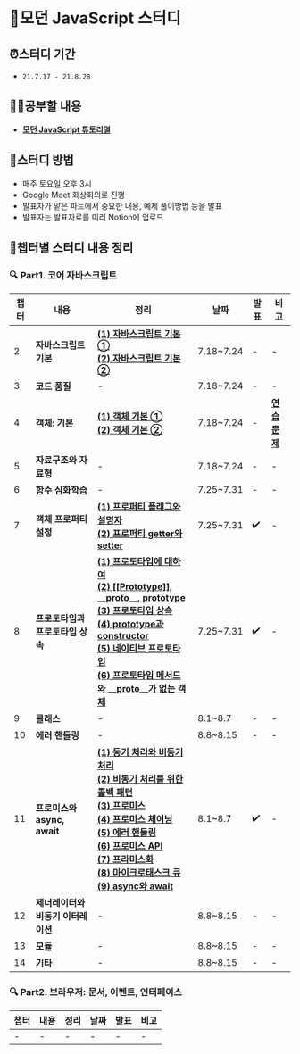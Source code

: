 # 📂모던 JavaScript 스터디

## ⏰스터디 기간
- `21.7.17 - 21.8.28`

## ✍🏻공부할 내용
- [**모던 JavaScript 튜토리얼**](https://ko.javascript.info/)

## 📢스터디 방법
- 매주 토요일 오후 3시
- Google Meet 화상회의로 진행
- 발표자가 맡은 파트에서 중요한 내용, 예제 풀이방법 등을 발표
- 발표자는 발표자료를 미리 Notion에 업로드

## 📝챕터별 스터디 내용 정리
### 🔍 Part1. 코어 자바스크립트
|챕터|내용|정리|날짜|발표|비고|
|---|---|---|---|---|---|
|2|**자바스크립트 기본**|[**(1) 자바스크립트 기본 ①**](https://github.com/eunseo-kim/modern-javascript-study/blob/main/Part1.%20%EC%BD%94%EC%96%B4%20%EC%9E%90%EB%B0%94%EC%8A%A4%ED%81%AC%EB%A6%BD%ED%8A%B8/Chapter2.%20%EC%9E%90%EB%B0%94%EC%8A%A4%ED%81%AC%EB%A6%BD%ED%8A%B8%20%EA%B8%B0%EB%B3%B8%20(1).md)<br>[**(2) 자바스크립트 기본 ②**](https://github.com/eunseo-kim/modern-javascript-study/blob/main/Part1.%20%EC%BD%94%EC%96%B4%20%EC%9E%90%EB%B0%94%EC%8A%A4%ED%81%AC%EB%A6%BD%ED%8A%B8/Chapter2.%20%EC%9E%90%EB%B0%94%EC%8A%A4%ED%81%AC%EB%A6%BD%ED%8A%B8%20%EA%B8%B0%EB%B3%B8%20(2).md)|7.18~7.24|-|-|
|3|**코드 품질**|-|7.18~7.24|-|-|
|4|**객체: 기본**|[**(1) 객체 기본 ①**](https://github.com/eunseo-kim/modern-javascript-study/blob/main/Part1.%20%EC%BD%94%EC%96%B4%20%EC%9E%90%EB%B0%94%EC%8A%A4%ED%81%AC%EB%A6%BD%ED%8A%B8/Chapter4.%20%EA%B0%9D%EC%B2%B4%20%EA%B8%B0%EB%B3%B8%20(1).md)<br>[**(2) 객체 기본 ②**](https://github.com/eunseo-kim/modern-javascript-study/blob/main/Part1.%20%EC%BD%94%EC%96%B4%20%EC%9E%90%EB%B0%94%EC%8A%A4%ED%81%AC%EB%A6%BD%ED%8A%B8/Chapter4.%20%EA%B0%9D%EC%B2%B4%20%EA%B8%B0%EB%B3%B8%20(2).md)|7.18~7.24|-|[**연습문제**](https://github.com/eunseo-kim/modern-javascript-study/blob/main/Part1.%20%EC%BD%94%EC%96%B4%20%EC%9E%90%EB%B0%94%EC%8A%A4%ED%81%AC%EB%A6%BD%ED%8A%B8/Chapter2.%20%EA%B0%9D%EC%B2%B4%20%EA%B8%B0%EB%B3%B8_%EC%97%B0%EC%8A%B5%EB%AC%B8%EC%A0%9C.md)|
|5|**자료구조와 자료형**|-|7.18~7.24|-|-|
|6|**함수 심화학습**|-|7.25~7.31|-|-|
|7|**객체 프로퍼티 설정**|[**(1) 프로퍼티 플래그와 설명자**](<https://github.com/eunseo-kim/modern-javascript-study/blob/main/Part1.%20%EC%BD%94%EC%96%B4%20%EC%9E%90%EB%B0%94%EC%8A%A4%ED%81%AC%EB%A6%BD%ED%8A%B8/Chapter7-(1).%20%ED%94%84%EB%A1%9C%ED%8D%BC%ED%8B%B0%20%ED%94%8C%EB%9E%98%EA%B7%B8%EC%99%80%20%EC%84%A4%EB%AA%85%EC%9E%90.md>)<br>[**(2) 프로퍼티 getter와 setter**](<https://github.com/eunseo-kim/modern-javascript-study/blob/main/Part1.%20%EC%BD%94%EC%96%B4%20%EC%9E%90%EB%B0%94%EC%8A%A4%ED%81%AC%EB%A6%BD%ED%8A%B8/Chapter7-(2).%20%ED%94%84%EB%A1%9C%ED%8D%BC%ED%8B%B0%20getter%EC%99%80%20setter.md>)|7.25~7.31|✔️|-|
|8|**프로토타입과 프로토타입 상속**|[**(1) 프로토타입에 대하여**](<https://github.com/eunseo-kim/modern-javascript-study/blob/main/Part1.%20%EC%BD%94%EC%96%B4%20%EC%9E%90%EB%B0%94%EC%8A%A4%ED%81%AC%EB%A6%BD%ED%8A%B8/Chapter8-(1).%20%ED%94%84%EB%A1%9C%ED%86%A0%ED%83%80%EC%9E%85%EC%97%90%20%EB%8C%80%ED%95%98%EC%97%AC.md>)<br>[**(2) [[Prototype]], \_\_proto\_\_, prototype**](https://github.com/eunseo-kim/modern-javascript-study/blob/main/Part1.%20%EC%BD%94%EC%96%B4%20%EC%9E%90%EB%B0%94%EC%8A%A4%ED%81%AC%EB%A6%BD%ED%8A%B8/Chapter8-(2).%20%5B%5BPrototype%5D%5D%2C%20__proto__%2C%20prototype.md)<br>[**(3) 프로토타입 상속**](<https://github.com/eunseo-kim/modern-javascript-study/blob/main/Part1.%20%EC%BD%94%EC%96%B4%20%EC%9E%90%EB%B0%94%EC%8A%A4%ED%81%AC%EB%A6%BD%ED%8A%B8/Chapter8-(3).%20%ED%94%84%EB%A1%9C%ED%86%A0%ED%83%80%EC%9E%85%20%EC%83%81%EC%86%8D.md>)<br>[**(4) prototype과 constructor**](<https://github.com/eunseo-kim/modern-javascript-study/blob/main/Part1.%20%EC%BD%94%EC%96%B4%20%EC%9E%90%EB%B0%94%EC%8A%A4%ED%81%AC%EB%A6%BD%ED%8A%B8/Chapter8-(4).%20prototype%EA%B3%BC%20constructor.md>)<br>[**(5) 네이티브 프로토타입**](<https://github.com/eunseo-kim/modern-javascript-study/blob/main/Part1.%20%EC%BD%94%EC%96%B4%20%EC%9E%90%EB%B0%94%EC%8A%A4%ED%81%AC%EB%A6%BD%ED%8A%B8/Chapter8-(5).%20%EB%84%A4%EC%9D%B4%ED%8B%B0%EB%B8%8C%20%ED%94%84%EB%A1%9C%ED%86%A0%ED%83%80%EC%9E%85.md>)<br>[**(6) 프로토타입 메서드와 __proto__가 없는 객체**](<https://github.com/eunseo-kim/modern-javascript-study/blob/main/Part1.%20%EC%BD%94%EC%96%B4%20%EC%9E%90%EB%B0%94%EC%8A%A4%ED%81%AC%EB%A6%BD%ED%8A%B8/Chapter8-(6).%20%ED%94%84%EB%A1%9C%ED%86%A0%ED%83%80%EC%9E%85%20%EB%A9%94%EC%84%9C%EB%93%9C%EC%99%80%20__proto__%EA%B0%80%20%EC%97%86%EB%8A%94%20%EA%B0%9D%EC%B2%B4.md>)|7.25~7.31|✔️|-|
|9|**클래스**|-|8.1~8.7|-|-|
|10|**에러 핸들링**|-|8.8~8.15|-|-|
|11|**프로미스와 async, await**|[**(1) 동기 처리와 비동기 처리**](<https://github.com/eunseo-kim/modern-javascript-study/blob/main/Part1.%20%EC%BD%94%EC%96%B4%20%EC%9E%90%EB%B0%94%EC%8A%A4%ED%81%AC%EB%A6%BD%ED%8A%B8/Chapter11-(1).%20%EB%8F%99%EA%B8%B0%20%EC%B2%98%EB%A6%AC%EC%99%80%20%EB%B9%84%EB%8F%99%EA%B8%B0%20%EC%B2%98%EB%A6%AC.md>)<br>[**(2) 비동기 처리를 위한 콜백 패턴**](<https://github.com/eunseo-kim/modern-javascript-study/blob/main/Part1.%20%EC%BD%94%EC%96%B4%20%EC%9E%90%EB%B0%94%EC%8A%A4%ED%81%AC%EB%A6%BD%ED%8A%B8/Chapter11-(2).%20%EB%B9%84%EB%8F%99%EA%B8%B0%20%EC%B2%98%EB%A6%AC%EB%A5%BC%20%EC%9C%84%ED%95%9C%20%EC%BD%9C%EB%B0%B1%20%ED%8C%A8%ED%84%B4%EC%9D%98%20%EB%8B%A8%EC%A0%90.md>)<br>[**(3) 프로미스**](<https://github.com/eunseo-kim/modern-javascript-study/blob/main/Part1.%20%EC%BD%94%EC%96%B4%20%EC%9E%90%EB%B0%94%EC%8A%A4%ED%81%AC%EB%A6%BD%ED%8A%B8/Chapter11-(3).%20%ED%94%84%EB%A1%9C%EB%AF%B8%EC%8A%A4.md>)<br>[**(4) 프로미스 체이닝**](<https://github.com/eunseo-kim/modern-javascript-study/blob/main/Part1.%20%EC%BD%94%EC%96%B4%20%EC%9E%90%EB%B0%94%EC%8A%A4%ED%81%AC%EB%A6%BD%ED%8A%B8/Chapter11-(4).%20%ED%94%84%EB%A1%9C%EB%AF%B8%EC%8A%A4%20%EC%B2%B4%EC%9D%B4%EB%8B%9D.md>)<br>[**(5) 에러 핸들링**](<https://github.com/eunseo-kim/modern-javascript-study/blob/main/Part1.%20%EC%BD%94%EC%96%B4%20%EC%9E%90%EB%B0%94%EC%8A%A4%ED%81%AC%EB%A6%BD%ED%8A%B8/Chapter11-(5).%20%EC%97%90%EB%9F%AC%20%ED%95%B8%EB%93%A4%EB%A7%81.md>)<br>[**(6) 프로미스 API**](<https://github.com/eunseo-kim/modern-javascript-study/blob/main/Part1.%20%EC%BD%94%EC%96%B4%20%EC%9E%90%EB%B0%94%EC%8A%A4%ED%81%AC%EB%A6%BD%ED%8A%B8/Chapter11-(6).%20%ED%94%84%EB%A1%9C%EB%AF%B8%EC%8A%A4%20API.md>)<br>[**(7) 프라미스화**](<https://github.com/eunseo-kim/modern-javascript-study/blob/main/Part1.%20%EC%BD%94%EC%96%B4%20%EC%9E%90%EB%B0%94%EC%8A%A4%ED%81%AC%EB%A6%BD%ED%8A%B8/Chapter11-(7).%20%ED%94%84%EB%9D%BC%EB%AF%B8%EC%8A%A4%ED%99%94.md>)<br>[**(8) 마이크로태스크 큐**](<https://github.com/eunseo-kim/modern-javascript-study/blob/main/Part1.%20%EC%BD%94%EC%96%B4%20%EC%9E%90%EB%B0%94%EC%8A%A4%ED%81%AC%EB%A6%BD%ED%8A%B8/Chapter11-(8).%20%EB%A7%88%EC%9D%B4%ED%81%AC%EB%A1%9C%ED%83%9C%EC%8A%A4%ED%81%AC.md>)<br>[**(9) async와 await**](<https://github.com/eunseo-kim/modern-javascript-study/blob/main/Part1.%20%EC%BD%94%EC%96%B4%20%EC%9E%90%EB%B0%94%EC%8A%A4%ED%81%AC%EB%A6%BD%ED%8A%B8/Chapter11-(9).%20async%EC%99%80%20await.md>)|8.1~8.7|✔️|-|
|12|**제너레이터와 비동기 이터레이션**|-|8.8~8.15|-|-|
|13|**모듈**|-|8.8~8.15|-|-|
|14|**기타**|-|8.8~8.15|-|-|

### 🔍 Part2. 브라우저: 문서, 이벤트, 인터페이스
|챕터|내용|정리|날짜|발표|비고|
|---|---|---|---|---|---|
|-|-|-|-|-|-|
